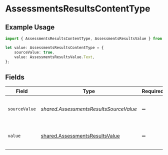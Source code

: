 # AssessmentsResultsContentType

## Example Usage

```typescript
import { AssessmentsResultsContentType, AssessmentsResultsValue } from "@stackone/stackone-client-ts/sdk/models/shared";

let value: AssessmentsResultsContentType = {
    sourceValue: true,
    value: AssessmentsResultsValue.Text,
};
```

## Fields

| Field                                                                                   | Type                                                                                    | Required                                                                                | Description                                                                             | Example                                                                                 |
| --------------------------------------------------------------------------------------- | --------------------------------------------------------------------------------------- | --------------------------------------------------------------------------------------- | --------------------------------------------------------------------------------------- | --------------------------------------------------------------------------------------- |
| `sourceValue`                                                                           | *shared.AssessmentsResultsSourceValue*                                                  | :heavy_minus_sign:                                                                      | The source value of the content type.                                                   | Text                                                                                    |
| `value`                                                                                 | [shared.AssessmentsResultsValue](../../../sdk/models/shared/assessmentsresultsvalue.md) | :heavy_minus_sign:                                                                      | The content type of the attachment.                                                     | text                                                                                    |